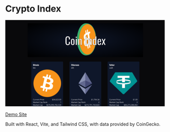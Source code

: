 # Crypto Index

![Screen Shot](./header.png)


[Demo Site](https://cool-cactus-d67887.netlify.app)

Built with React, Vite, and Tailwind CSS, with data provided by CoinGecko.
